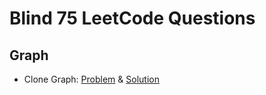# Blind 75 LeetCode Questions

## Graph

- Clone Graph: [Problem](https://leetcode.com/problems/clone-graph) & [Solution](https://github.com/imteekay/algorithms/blob/master/coding_interviews/leetcode/medium/clone-graph/clone-graph.js)
